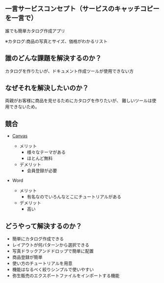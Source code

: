 ## 一言サービスコンセプト（サービスのキャッチコピーを一言で）
誰でも簡単カタログ作成アプリ

※カタログ:商品の写真とサイズ、価格がわかるリスト

## 誰のどんな課題を解決するのか？
カタログを作りたいが、ドキュメント作成ツールが使用できない方

## なぜそれを解決したいのか？   
両親がお客様に商品を見せるためにカタログを作りたいが、
難しいツールは使用できないため。

## 競合
* [Canvas](https://www.canva.com/ja_jp/)
  * メリット
    * 様々なテーマがある
    * ほとんど無料
  * デメリット
    * 会員登録が必要

* Word
  * メリット
    * 有名なのでいろんなとこにチュートリアルがある
  * デメリット
    * 高い


## どうやって解決するのか？
* 簡単にカタログ作成できる
* レイアウトが何パターンから選択できる
* 写真ドラックアンドドロップで簡単に配置
* 商品登録が簡単
* 使い方のチュートリアルを用意
* 機能はなるべく絞りシンプルで使いやすい
* 弥生販売のエクスポートファイルをインポートする機能
